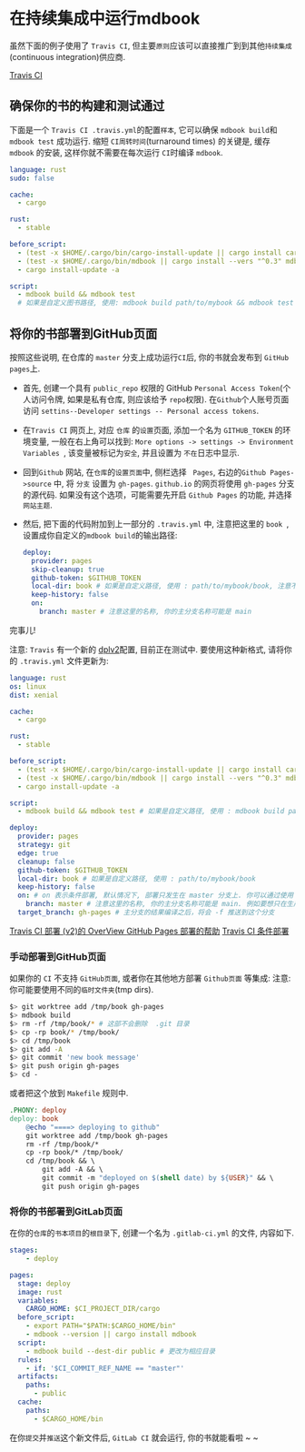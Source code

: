 # 在持续集成中运行mdbook

虽然下面的例子使用了 `Travis CI`, 但主要`原则`应该可以直接推广到到其他`持续集成`(continuous integration)供应商.

[Travis CI](https://www.travis-ci.com/)

## 确保你的书的构建和测试通过

下面是一个 `Travis CI .travis.yml`的配置`样本`, 它可以确保 `mdbook build`和 `mdbook test` 成功运行.
缩短 `CI周转时间`(turnaround times) 的关键是, 缓存 `mdbook` 的安装, 这样你就不需要在每次运行 `CI`时编译 `mdbook`.

```yaml
language: rust
sudo: false

cache:
  - cargo

rust:
  - stable

before_script:
  - (test -x $HOME/.cargo/bin/cargo-install-update || cargo install cargo-update)
  - (test -x $HOME/.cargo/bin/mdbook || cargo install --vers "^0.3" mdbook)
  - cargo install-update -a

script:
  - mdbook build && mdbook test 
  # 如果是自定义图书路径, 使用: mdbook build path/to/mybook && mdbook test path/to/mybook, 相对于 repo 根目录, 不要加 ./ 前缀
```

## 将你的书部署到GitHub页面

按照这些说明, 在仓库的 `master` 分支上成功运行`CI`后, 你的书就会发布到 `GitHub pages`上.

+ 首先, 创建一个具有 `public_repo` 权限的 GitHub `Personal Access Token`(个人访问令牌, 如果是私有仓库, 则应该给予 `repo`权限).
在`Github`个人账号页面访问 `settins--Developer settings -- Personal access tokens`.
+ 在`Travis CI` 网页上, 对应 `仓库` 的`设置`页面, 添加一个名为 `GITHUB_TOKEN` 的环境变量, 
一般在右上角可以找到: `More options -> settings -> Environment Variables `, 该变量被标记为`安全`, 并且设置为 `不在`日志中显示.
+ 回到`Github` 网站, 在`仓库`的`设置页面`中,  侧栏选择 ` Pages`, 右边的`Github Pages->source` 中, 将 `分支` 设置为 `gh-pages`.
`github.io` 的网页将使用 `gh-pages` 分支的源代码. 如果没有这个选项，可能需要先开启 `Github Pages` 的功能, 并选择 `网站主题`.
+ 然后, 把下面的代码附加到上一部分的 `.travis.yml` 中, 注意把这里的 `book `, 设置成你自定义的`mdbook build`的输出路径:

    ```yaml
    deploy:
      provider: pages
      skip-cleanup: true
      github-token: $GITHUB_TOKEN
      local-dir: book # 如果是自定义路径, 使用 : path/to/mybook/book, 注意不是 path/to/mybook
      keep-history: false
      on:
        branch: master # 注意这里的名称, 你的主分支名称可能是 main
    ```

完事儿!

注意: `Travis` 有一个新的 [dplv2](https://blog.travis-ci.com/2019-08-27-deployment-tooling-dpl-v2-preview-release)配置, 
目前正在测试中. 要使用这种新格式, 请将你的 `.travis.yml` 文件更新为:

```yaml
language: rust
os: linux
dist: xenial

cache:
  - cargo

rust:
  - stable

before_script:
  - (test -x $HOME/.cargo/bin/cargo-install-update || cargo install cargo-update)
  - (test -x $HOME/.cargo/bin/mdbook || cargo install --vers "^0.3" mdbook)
  - cargo install-update -a

script:
  - mdbook build && mdbook test # 如果是自定义路径, 使用 : mdbook build path/to/mybook && mdbook test path/to/mybook

deploy:
  provider: pages
  strategy: git
  edge: true
  cleanup: false
  github-token: $GITHUB_TOKEN
  local-dir: book # 如果是自定义路径, 使用 : path/to/mybook/book
  keep-history: false
  on: # on 表示条件部署, 默认情况下, 部署只发生在 master 分支上. 你可以通过使用 branch 和 all_branches 选项来覆盖.
    branch: master # 注意这里的名称, 你的主分支名称可能是 main. 例如要想只在生产分支上进行部署, 可以使用, branch: production
  target_branch: gh-pages # 主分支的结果编译之后，将会 -f 推送到这个分支
```

[Travis CI 部署 (v2)的 OverView ](https://docs.travis-ci.com/user/deployment-v2)
[GitHub Pages 部署的帮助](https://docs.travis-ci.com/user/deployment-v2/providers/pages/)
[Travis CI 条件部署](https://docs.travis-ci.com/user/deployment-v2/conditional)

### 手动部署到GitHub页面

如果你的 `CI` 不支持 `GitHub页面`, 或者你在其他地方部署 `Github页面` 等集成: 
注意: 你可能要使用不同的`临时文件夹`(tmp dirs).

```bash
$> git worktree add /tmp/book gh-pages
$> mdbook build
$> rm -rf /tmp/book/* # 这部不会删除  .git 目录
$> cp -rp book/* /tmp/book/
$> cd /tmp/book
$> git add -A
$> git commit 'new book message'
$> git push origin gh-pages
$> cd -
```

或者把这个放到 `Makefile` 规则中.

```makefile
.PHONY: deploy
deploy: book
    @echo "====> deploying to github"
    git worktree add /tmp/book gh-pages
    rm -rf /tmp/book/*
    cp -rp book/* /tmp/book/
    cd /tmp/book && \
        git add -A && \
        git commit -m "deployed on $(shell date) by ${USER}" && \
        git push origin gh-pages
```

### 将你的书部署到GitLab页面

在你的`仓库`的`书本项目`的`根目录`下, 创建一个名为 `.gitlab-ci.yml` 的文件, 内容如下.

```yaml
stages:
    - deploy

pages:
  stage: deploy
  image: rust
  variables:
    CARGO_HOME: $CI_PROJECT_DIR/cargo
  before_script:
    - export PATH="$PATH:$CARGO_HOME/bin"
    - mdbook --version || cargo install mdbook
  script:
    - mdbook build --dest-dir public # 更改为相应目录
  rules:
    - if: '$CI_COMMIT_REF_NAME == "master"'
  artifacts:
    paths:
      - public
  cache:
    paths:
      - $CARGO_HOME/bin
```

在你`提交`并`推送`这个新文件后, `GitLab CI` 就会运行, 你的书就能看啦 ~ ~
